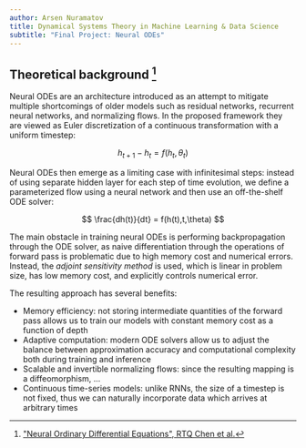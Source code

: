 ```yaml
---
author: Arsen Nuramatov
title: Dynamical Systems Theory in Machine Learning & Data Science
subtitle: "Final Project: Neural ODEs"
---
```


## Theoretical background [^1]

Neural ODEs are an architecture introduced as an attempt to mitigate multiple
shortcomings of older models such as residual networks, recurrent neural
networks, and normalizing flows. In the proposed framework they are viewed as
Euler discretization of a continuous transformation with a uniform timestep:

$$
h_{t+1} - h_t = f(h_t, \theta_t)
$$

Neural ODEs then emerge as a limiting case with infinitesimal steps: instead of
using separate hidden layer for each step of time evolution, we define a
parameterized flow using a neural network and then use an off-the-shelf ODE
solver:

$$
\frac{dh(t)}{dt} = f(h(t),t,\theta)
$$

The main obstacle in training neural ODEs is performing backpropagation through
the ODE solver, as naive differentiation through the operations of forward pass
is problematic due to high memory cost and numerical errors. Instead, the
*adjoint sensitivity method* is used, which is linear in problem size, has low
memory cost, and explicitly controls numerical error.

The resulting approach has several benefits:

- Memory efficiency: not storing intermediate quantities of the forward pass
  allows us to train our models with constant memory cost as a function of depth
- Adaptive computation: modern ODE solvers allow us to adjust the balance
  between approximation accuracy and computational complexity both during
  training and inference
- Scalable and invertible normalizing flows: since the resulting mapping is a
  diffeomorphism, ...
- Continuous time-series models: unlike RNNs, the size of a timestep is not
  fixed, thus we can naturally incorporate data which arrives at arbitrary times

[^1]: ["Neural Ordinary Differential Equations", RTQ Chen et al.](https://doi.org/10.48550/arXiv.1806.07366)
